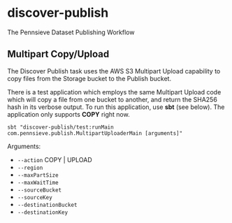 # discover-publish
The Pennsieve Dataset Publishing Workflow

## Multipart Copy/Upload
The Discover Publish task uses the AWS S3 Multipart Upload capability to copy files from the Storage bucket to the Publish bucket. 

There is a test application which employs the same Multipart Upload code which will copy a file from one bucket to another, and return the SHA256 hash in its verbose output. To run this application, use **sbt** (see below). The application only supports **COPY** right now.

```
sbt "discover-publish/test:runMain com.pennsieve.publish.MultipartUploaderMain [arguments]"
```
Arguments:
- `--action` COPY | UPLOAD
- `--region`
- `--maxPartSize`
- `--maxWaitTime`
- `--sourceBucket`
- `--sourceKey`
- `--destinationBucket`
- `--destinationKey`

